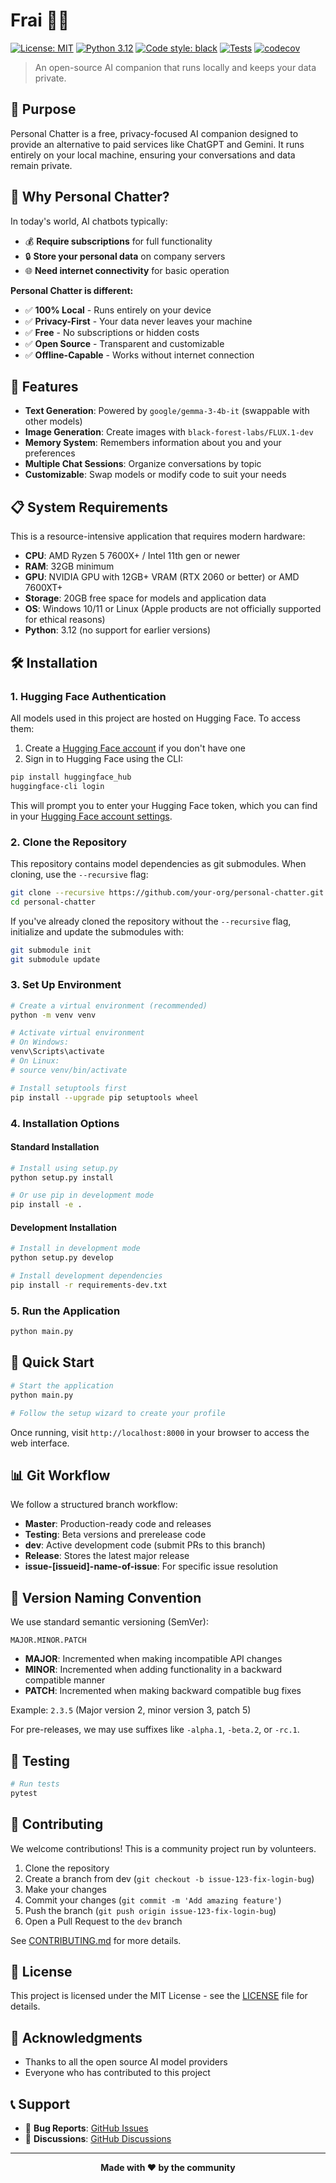 # Frai 🤖💬

[![License: MIT](https://img.shields.io/badge/License-MIT-yellow.svg)](https://opensource.org/licenses/MIT)
[![Python 3.12](https://img.shields.io/badge/python-3.12-blue.svg)](https://www.python.org/downloads/)
[![Code style: black](https://img.shields.io/badge/code%20style-black-000000.svg)](https://github.com/psf/black)
[![Tests](https://img.shields.io/github/actions/workflow/status/your-org/personal-chatter/tests.yml?label=tests&logo=github)](https://github.com/your-org/personal-chatter/actions/workflows/tests.yml)
[![codecov](https://codecov.io/gh/your-org/personal-chatter/branch/main/graph/badge.svg)](https://codecov.io/gh/your-org/personal-chatter)

> An open-source AI companion that runs locally and keeps your data private.

## 🎯 Purpose

Personal Chatter is a free, privacy-focused AI companion designed to provide an alternative to paid services like ChatGPT and Gemini. It runs entirely on your local machine, ensuring your conversations and data remain private.

## 🌟 Why Personal Chatter?

In today's world, AI chatbots typically:
- 💰 **Require subscriptions** for full functionality
- 🔒 **Store your personal data** on company servers
- 🌐 **Need internet connectivity** for basic operation

**Personal Chatter is different:**
- ✅ **100% Local** - Runs entirely on your device
- ✅ **Privacy-First** - Your data never leaves your machine
- ✅ **Free** - No subscriptions or hidden costs
- ✅ **Open Source** - Transparent and customizable
- ✅ **Offline-Capable** - Works without internet connection

## 🚀 Features

- **Text Generation**: Powered by `google/gemma-3-4b-it` (swappable with other models)
- **Image Generation**: Create images with `black-forest-labs/FLUX.1-dev`
- **Memory System**: Remembers information about you and your preferences
- **Multiple Chat Sessions**: Organize conversations by topic
- **Customizable**: Swap models or modify code to suit your needs

## 📋 System Requirements

This is a resource-intensive application that requires modern hardware:

- **CPU**: AMD Ryzen 5 7600X+ / Intel 11th gen or newer
- **RAM**: 32GB minimum
- **GPU**: NVIDIA GPU with 12GB+ VRAM (RTX 2060 or better) or AMD 7600XT+
- **Storage**: 20GB free space for models and application data
- **OS**: Windows 10/11 or Linux (Apple products are not officially supported for ethical reasons)
- **Python**: 3.12 (no support for earlier versions)

## 🛠 Installation

### 1. Hugging Face Authentication

All models used in this project are hosted on Hugging Face. To access them:

1. Create a [Hugging Face account](https://huggingface.co/join) if you don't have one
2. Sign in to Hugging Face using the CLI:

```bash
pip install huggingface_hub
huggingface-cli login
```

This will prompt you to enter your Hugging Face token, which you can find in your [Hugging Face account settings](https://huggingface.co/settings/tokens).

### 2. Clone the Repository

This repository contains model dependencies as git submodules. When cloning, use the `--recursive` flag:

```bash
git clone --recursive https://github.com/your-org/personal-chatter.git
cd personal-chatter
```

If you've already cloned the repository without the `--recursive` flag, initialize and update the submodules with:

```bash
git submodule init
git submodule update
```

### 3. Set Up Environment

```bash
# Create a virtual environment (recommended)
python -m venv venv

# Activate virtual environment
# On Windows:
venv\Scripts\activate
# On Linux:
# source venv/bin/activate

# Install setuptools first
pip install --upgrade pip setuptools wheel
```

### 4. Installation Options

#### Standard Installation

```bash
# Install using setup.py
python setup.py install

# Or use pip in development mode
pip install -e .
```

#### Development Installation

```bash
# Install in development mode
python setup.py develop

# Install development dependencies
pip install -r requirements-dev.txt
```

### 5. Run the Application

```bash
python main.py
```

## 🚦 Quick Start

```bash
# Start the application
python main.py

# Follow the setup wizard to create your profile
```

Once running, visit `http://localhost:8000` in your browser to access the web interface.

## 📊 Git Workflow

We follow a structured branch workflow:

- **Master**: Production-ready code and releases
- **Testing**: Beta versions and prerelease code
- **dev**: Active development code (submit PRs to this branch)
- **Release**: Stores the latest major release
- **issue-[issueid]-name-of-issue**: For specific issue resolution

## 🔢 Version Naming Convention

We use standard semantic versioning (SemVer):

```
MAJOR.MINOR.PATCH
```

- **MAJOR**: Incremented when making incompatible API changes
- **MINOR**: Incremented when adding functionality in a backward compatible manner
- **PATCH**: Incremented when making backward compatible bug fixes

Example: `2.3.5` (Major version 2, minor version 3, patch 5)

For pre-releases, we may use suffixes like `-alpha.1`, `-beta.2`, or `-rc.1`.

## 🧪 Testing

```bash
# Run tests
pytest
```

## 🤝 Contributing

We welcome contributions! This is a community project run by volunteers.

1. Clone the repository
2. Create a branch from dev (`git checkout -b issue-123-fix-login-bug`)
3. Make your changes
4. Commit your changes (`git commit -m 'Add amazing feature'`)
5. Push the branch (`git push origin issue-123-fix-login-bug`)
6. Open a Pull Request to the `dev` branch

See [CONTRIBUTING.md](CONTRIBUTING.md) for more details.

## 📄 License

This project is licensed under the MIT License - see the [LICENSE](LICENSE) file for details.

## 🙏 Acknowledgments

- Thanks to all the open source AI model providers
- Everyone who has contributed to this project

## 📞 Support

- 🐛 **Bug Reports**: [GitHub Issues](https://github.com/your-org/personal-chatter/issues)
- 💬 **Discussions**: [GitHub Discussions](https://github.com/your-org/personal-chatter/discussions)

---

<div align="center">

**Made with ❤️ by the community**

</div>
